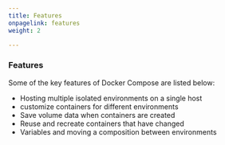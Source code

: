 ```yaml
---
title: Features
onpagelink: features
weight: 2

---
```


### **Features**

Some of the key features of Docker Compose are listed below:

*   Hosting multiple isolated environments on a single host
*   customize containers for different environments
*   Save volume data when containers are created
*   Reuse and recreate containers that have changed
*   Variables and moving a composition between environments
